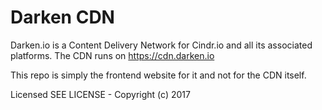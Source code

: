 # Darken CDN

Darken.io is a Content Delivery Network for Cindr.io and all its associated platforms. The CDN runs on https://cdn.darken.io

This repo is simply the frontend website for it and not for the CDN itself.

Licensed SEE LICENSE - Copyright (c) 2017
